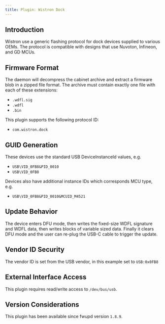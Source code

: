 ```yaml
---
title: Plugin: Wistron Dock
---
```


## Introduction

Wistron use a generic flashing protocol for dock devices supplied to various OEMs. The protocol is
compatible with designs that use Nuvoton, Infineon, and GD MCUs.

## Firmware Format

The daemon will decompress the cabinet archive and extract a firmware blob in a zipped file format.
The archive must contain exactly one file with each of these extensions:

* `.wdfl.sig`
* `.wdfl`
* `.bin`

This plugin supports the following protocol ID:

* `com.wistron.dock`

## GUID Generation

These devices use the standard USB DeviceInstanceId values, e.g.

* `USB\VID_0FB8&PID_0010`
* `USB\VID_0FB8`

Devices also have additional instance IDs which corresponds MCU type, e.g.

* `USB\VID_0FB8&PID_0010&MCUID_M4521`

## Update Behavior

The device enters DFU mode, then writes the fixed-size WDFL signature and WDFL data, then writes
blocks of variable sized data. Finally it clears DFU mode and the user can re-plug the USB-C cable
to trigger the update.

## Vendor ID Security

The vendor ID is set from the USB vendor, in this example set to `USB:0x0FB8`

## External Interface Access

This plugin requires read/write access to `/dev/bus/usb`.

## Version Considerations

This plugin has been available since fwupd version `1.8.9`.
